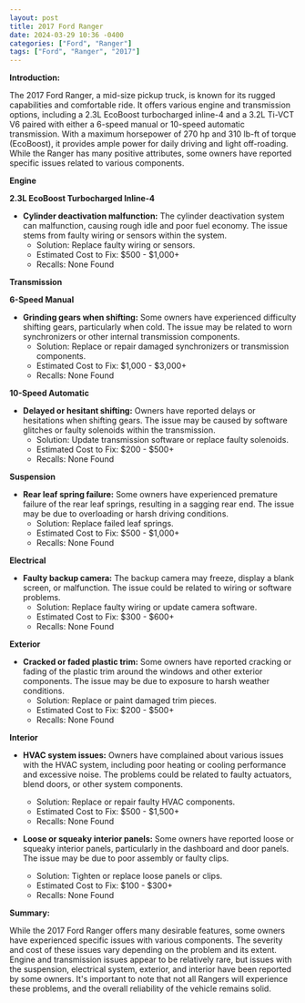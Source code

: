 ```yaml
---
layout: post
title: 2017 Ford Ranger
date: 2024-03-29 10:36 -0400
categories: ["Ford", "Ranger"]
tags: ["Ford", "Ranger", "2017"]
---
```

**Introduction:**

The 2017 Ford Ranger, a mid-size pickup truck, is known for its rugged capabilities and comfortable ride. It offers various engine and transmission options, including a 2.3L EcoBoost turbocharged inline-4 and a 3.2L Ti-VCT V6 paired with either a 6-speed manual or 10-speed automatic transmission. With a maximum horsepower of 270 hp and 310 lb-ft of torque (EcoBoost), it provides ample power for daily driving and light off-roading. While the Ranger has many positive attributes, some owners have reported specific issues related to various components.

**Engine**

**2.3L EcoBoost Turbocharged Inline-4**

* **Cylinder deactivation malfunction:** The cylinder deactivation system can malfunction, causing rough idle and poor fuel economy. The issue stems from faulty wiring or sensors within the system.
    * Solution: Replace faulty wiring or sensors.
    * Estimated Cost to Fix: $500 - $1,000+
    * Recalls: None Found

**Transmission**

**6-Speed Manual**

* **Grinding gears when shifting:** Some owners have experienced difficulty shifting gears, particularly when cold. The issue may be related to worn synchronizers or other internal transmission components.
    * Solution: Replace or repair damaged synchronizers or transmission components.
    * Estimated Cost to Fix: $1,000 - $3,000+
    * Recalls: None Found

**10-Speed Automatic**

* **Delayed or hesitant shifting:** Owners have reported delays or hesitations when shifting gears. The issue may be caused by software glitches or faulty solenoids within the transmission.
    * Solution: Update transmission software or replace faulty solenoids.
    * Estimated Cost to Fix: $200 - $500+
    * Recalls: None Found

**Suspension**

* **Rear leaf spring failure:** Some owners have experienced premature failure of the rear leaf springs, resulting in a sagging rear end. The issue may be due to overloading or harsh driving conditions.
    * Solution: Replace failed leaf springs.
    * Estimated Cost to Fix: $500 - $1,000+
    * Recalls: None Found

**Electrical**

* **Faulty backup camera:** The backup camera may freeze, display a blank screen, or malfunction. The issue could be related to wiring or software problems.
    * Solution: Replace faulty wiring or update camera software.
    * Estimated Cost to Fix: $300 - $600+
    * Recalls: None Found

**Exterior**

* **Cracked or faded plastic trim:** Some owners have reported cracking or fading of the plastic trim around the windows and other exterior components. The issue may be due to exposure to harsh weather conditions.
    * Solution: Replace or paint damaged trim pieces.
    * Estimated Cost to Fix: $200 - $500+
    * Recalls: None Found

**Interior**

* **HVAC system issues:** Owners have complained about various issues with the HVAC system, including poor heating or cooling performance and excessive noise. The problems could be related to faulty actuators, blend doors, or other system components.
    * Solution: Replace or repair faulty HVAC components.
    * Estimated Cost to Fix: $500 - $1,500+
    * Recalls: None Found

* **Loose or squeaky interior panels:** Some owners have reported loose or squeaky interior panels, particularly in the dashboard and door panels. The issue may be due to poor assembly or faulty clips.
    * Solution: Tighten or replace loose panels or clips.
    * Estimated Cost to Fix: $100 - $300+
    * Recalls: None Found

**Summary:**

While the 2017 Ford Ranger offers many desirable features, some owners have experienced specific issues with various components. The severity and cost of these issues vary depending on the problem and its extent. Engine and transmission issues appear to be relatively rare, but issues with the suspension, electrical system, exterior, and interior have been reported by some owners. It's important to note that not all Rangers will experience these problems, and the overall reliability of the vehicle remains solid.
